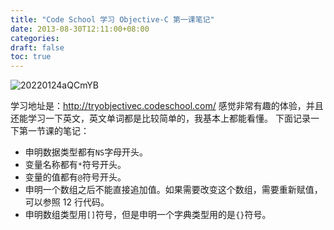 ```yaml
---
title: "Code School 学习 Objective-C 第一课笔记"
date: 2013-08-30T12:11:00+08:00
categories: 
draft: false
toc: true
---
```


![20220124aQCmYB](https://blog-1251237404.cos.ap-guangzhou.myqcloud.com/20220124aQCmYB.jpg)

学习地址是：<http://tryobjectivec.codeschool.com/> 感觉非常有趣的体验，并且还能学习一下英文，英文单词都是比较简单的，我基本上都能看懂。 下面记录一下第一节课的笔记： 

  * 申明数据类型都有`NS`字母开头。
  * 变量名称都有`*`符号开头。
  * 变量的值都有`@`符号开头。
  * 申明一个数组之后不能直接追加值。如果需要改变这个数组，需要重新赋值，可以参照 12 行代码。
  * 申明数组类型用`[]`符号，但是申明一个字典类型用的是`{}`符号。